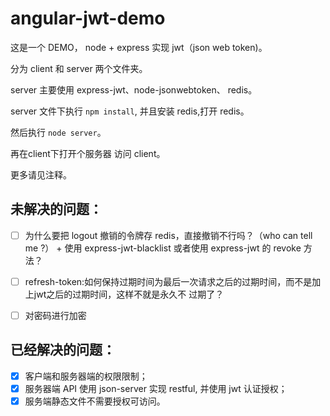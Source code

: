 
# angular-jwt-demo

这是一个 DEMO， node + express 实现 jwt（json web token)。

分为 client 和 server 两个文件夹。

server 主要使用 express-jwt、node-jsonwebtoken、 redis。

server 文件下执行 `npm install`, 并且安装 redis,打开 redis。

然后执行 `node server`。

再在client下打开个服务器 访问 client。

更多请见注释。


## 未解决的问题：

- [ ] 为什么要把 logout 撤销的令牌存 redis，直接撤销不行吗？（who can tell me ?）
	  + 使用 express-jwt-blacklist 或者使用 express-jwt 的 revoke 方法？

- [ ] refresh-token:如何保持过期时间为最后一次请求之后的过期时间，而不是加上jwt之后的过期时间，这样不就是永久不		过期了？

- [ ] 对密码进行加密

## 已经解决的问题：

- [x] 客户端和服务器端的权限限制；
- [x] 服务器端 API 使用 json-server 实现 restful, 并使用 jwt 认证授权；
- [x] 服务端静态文件不需要授权可访问。